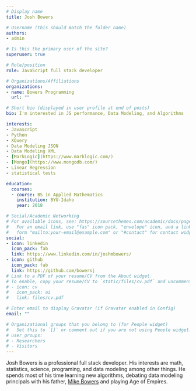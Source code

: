 ```yaml
---
# Display name
title: Josh Bowers

# Username (this should match the folder name)
authors:
- admin

# Is this the primary user of the site?
superuser: true

# Role/position
role: JavaScript full stack developer

# Organizations/Affiliations
organizations:
- name: Bowers Programming
  url: ""

# Short bio (displayed in user profile at end of posts)
bio: I'm interested in JS performance, Data Modeling, and Algorithms

interests:
- Javascript
- Python
- XQuery
- Data Modeling JSON
- Data Modeling XML
- [MarkLogic](https://www.marklogic.com/)
- [Mongo](https://www.mongodb.com/)
- Linear Regression
- statistical tests

education:
  courses:
  - course: BS in Applied Mathematics
    institution: BYU-Idaho
    year: 2018

# Social/Academic Networking
# For available icons, see: https://sourcethemes.com/academic/docs/page-builder/#icons
#   For an email link, use "fas" icon pack, "envelope" icon, and a link in the
#   form "mailto:your-email@example.com" or "#contact" for contact widget.
social:
- icon: linkedin
  icon_pack: fab
  link: https://www.linkedin.com/in/joshmbowers/
- icon: github
  icon_pack: fab
  link: https://github.com/bowersj
# Link to a PDF of your resume/CV from the About widget.
# To enable, copy your resume/CV to `static/files/cv.pdf` and uncomment the lines below.
# - icon: cv
#   icon_pack: ai
#   link: files/cv.pdf

# Enter email to display Gravatar (if Gravatar enabled in Config)
email: ""

# Organizational groups that you belong to (for People widget)
#   Set this to `[]` or comment out if you are not using People widget.
# user_groups:
# - Researchers
# - Visitors
---
```


Josh Bowers is a professional full stack developer. His interests are
math, statistics, science, programing, and data modeling among other 
things. He spends most of his time learning new algorithms, debating 
data modeling principals with his father, [Mike Bowers](https://www.linkedin.com/in/michaeltbowers/)
and playing Age of Empires.


